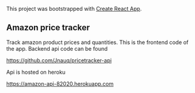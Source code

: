 This project was bootstrapped with [Create React App](https://github.com/facebook/create-react-app).

## Amazon price tracker

Track amazon product prices and quantities.  This is the frontend code of the app.
Backend api code can be found 

https://github.com/Jnauq/pricetracker-api

Api is hosted on heroku

https://amazon-api-82020.herokuapp.com

